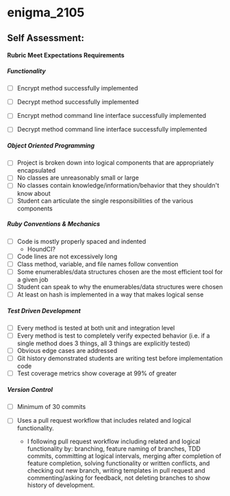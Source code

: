 # enigma_2105

## Self Assessment:
#### Rubric Meet Expectations Requirements

##### Functionality
  - [ ] Encrypt method successfully implemented
  - [ ] Decrypt method successfully implemented
  - [ ] Encrypt method command line interface successfully implemented
  - [ ] Decrypt method command line interface successfully implemented



##### Object Oriented Programming
  - [ ] Project is broken down into logical components that are appropriately encapsulated
  - [ ] No classes are unreasonably small or large
  - [ ] No classes contain knowledge/information/behavior that they shouldn't know about
  - [ ] Student can articulate the single responsibilities of the various components

##### Ruby Conventions & Mechanics
  - [ ] Code is mostly properly spaced and indented
    - HoundCI?
  - [ ] Code lines are not excessively long
  - [ ] Class method, variable, and file names follow convention
  - [ ] Some enumerables/data structures chosen are the most efficient tool for a given job
  - [ ] Student can speak to why the enumerables/data structures were chosen
  - [ ] At least on hash is implemented in a way that makes logical sense

##### Test Driven Development
  - [ ] Every method is tested at both unit and integration level
  - [ ] Every method is test to completely verify expected behavior (i.e. if a single method does 3 things, all 3 things are explicitly tested)
  - [ ] Obvious edge cases are addressed
  - [ ] Git history demonstrated students are writing test before implementation code
  - [ ] Test coverage metrics show coverage at 99% of greater

##### Version Control
  - [ ] Minimum of 30 commits
  - [ ] Uses a pull request workflow that includes related and logical functionality.

    - I following pull request workflow including related and logical functionality by: branching, feature naming of branches, TDD commits, committing at logical intervals, merging after completion of feature completion, solving functionality or written conflicts, and checking out new branch, writing templates in pull request and commenting/asking for feedback, not deleting branches to show history of development.
